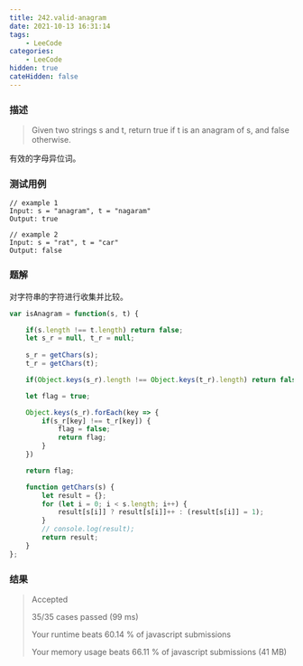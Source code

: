 ```yaml
---
title: 242.valid-anagram
date: 2021-10-13 16:31:14
tags:
    - LeeCode
categories: 
    - LeeCode
hidden: true
cateHidden: false
---
```


### 描述

> Given two strings s and t, return true if t is an anagram of s, and false otherwise.

有效的字母异位词。

### 测试用例

```
// example 1
Input: s = "anagram", t = "nagaram"
Output: true

// example 2
Input: s = "rat", t = "car"
Output: false
```

### 题解

对字符串的字符进行收集并比较。

```js
var isAnagram = function(s, t) {

    if(s.length !== t.length) return false;
    let s_r = null, t_r = null;
    
    s_r = getChars(s);
    t_r = getChars(t);

    if(Object.keys(s_r).length !== Object.keys(t_r).length) return false;

    let flag = true;

    Object.keys(s_r).forEach(key => {
        if(s_r[key] !== t_r[key]) {
            flag = false;
            return flag;
        }
    })

    return flag;

    function getChars(s) {
        let result = {};
        for (let i = 0; i < s.length; i++) {
            result[s[i]] ? result[s[i]]++ : (result[s[i]] = 1);
        }
        // console.log(result);
        return result;
    }
};
```

### 结果

> Accepted
> 
> 35/35 cases passed (99 ms)
> 
> Your runtime beats 60.14 % of javascript submissions
> 
> Your memory usage beats 66.11 % of javascript submissions (41 MB)